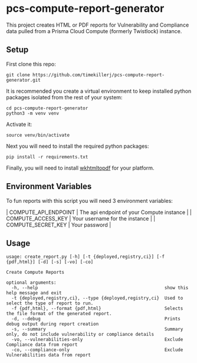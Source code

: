 # pcs-compute-report-generator
This project creates HTML or PDF reports for Vulnerability and Compliance data pulled from a Prisma Cloud Compute (formerly Twistlock) instance.

## Setup
First clone this repo:

```
git clone https://github.com/timekillerj/pcs-compute-report-generator.git
```

It is recommended you create a virtual environment to keep installed python packages isolated from the rest of your system:

```
cd pcs-compute-report-generator
python3 -m venv venv
```
Activate it:

```
source venv/bin/activate
```

Next you will need to install the required python packages:

```
pip install -r requirements.txt
```

Finally, you will need to install [wkhtmltopdf](https://wkhtmltopdf.org/downloads.html) for your platform.

## Environment Variables
To fun reports with this script you will need 3 environment variables:

| COMPUTE_API_ENDPOINT | The api endpoint of your Compute instance |
| COMPUTE_ACCESS_KEY   | Your username for the instance            |
| COMPUTE_SECRET_KEY   | Your password                             |

## Usage
```
usage: create_report.py [-h] [-t {deployed,registry,ci}] [-f {pdf,html}] [-d] [-s] [-vo] [-co]

Create Compute Reports

optional arguments:
  -h, --help                                                show this help message and exit
  -t {deployed,registry,ci}, --type {deployed,registry,ci}  Used to select the type of report to run.
  -f {pdf,html}, --format {pdf,html}                        Selects the file format of the generated report.
  -d, --debug                                               Prints debug output during report creation
  -s, --summary                                             Summary only, do not include vulnerability or compliance details
  -vo, --vulnerabilities-only                               Exclude Compliance data from report
  -co, --compliance-only                                    Exclude Vulnerabilities data from report
```